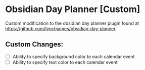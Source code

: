 # Obsidian Day Planner [Custom]

Custom modification to the obsidian day planner plugin found at https://github.com/lynchjames/obsidian-day-planner

## Custom Changes:
- [ ] Ability to specify background color to each calendar event
- [ ] Ability to specify text color to each calendar event
